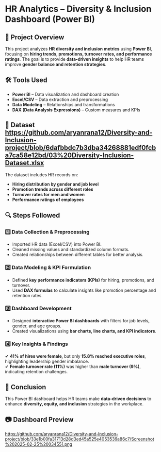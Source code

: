 # HR Analytics – Diversity & Inclusion Dashboard (Power BI)

## 📌 Project Overview  
This project analyzes **HR diversity and inclusion metrics** using **Power BI**, focusing on **hiring trends, promotions, turnover rates, and performance ratings**. The goal is to provide **data-driven insights** to help HR teams improve **gender balance and retention strategies**.

## 🛠️ Tools Used  
- **Power BI** – Data visualization and dashboard creation  
- **Excel/CSV** – Data extraction and preprocessing  
- **Data Modeling** – Relationships and transformations  
- **DAX (Data Analysis Expressions)** – Custom measures and KPIs  

## 📂 Dataset  https://github.com/aryanrana12/Diversity-and-Inclusion-project/blob/6dafbbdc7b3dba34268881edf0fcba7ca58e12bd/03%20Diversity-Inclusion-Dataset.xlsx
The dataset includes HR records on:  
- **Hiring distribution by gender and job level**  
- **Promotion trends across different roles**  
- **Turnover rates for men and women**  
- **Performance ratings of employees**  

## 🔍 Steps Followed  

### **1️⃣ Data Collection & Preprocessing**  
- Imported HR data (Excel/CSV) into Power BI.  
- Cleaned missing values and standardized column formats.  
- Created relationships between different tables for better analysis.  

### **2️⃣ Data Modeling & KPI Formulation**  
- Defined **key performance indicators (KPIs)** for hiring, promotions, and turnover.  
- Used **DAX formulas** to calculate insights like promotion percentage and retention rates.  

### **3️⃣ Dashboard Development**  
- Designed **interactive Power BI dashboards** with filters for job levels, gender, and age groups.  
- Created visualizations using **bar charts, line charts, and KPI indicators**.  

### **4️⃣ Key Insights & Findings**  
✔ **41% of hires were female**, but only **15.8% reached executive roles**, highlighting leadership gender imbalance.  
✔ **Female turnover rate (11%)** was higher than **male turnover (9%)**, indicating retention challenges.  

## 🚀 Conclusion  
This Power BI dashboard helps HR teams make **data-driven decisions** to enhance **diversity, equity, and inclusion** strategies in the workplace.  

## 📷 Dashboard Preview  
https://github.com/aryanrana12/Diversity-and-Inclusion-project/blob/33e1b00fa31713d28d3ed45a525e4053536a86c7/Screenshot%202025-02-25%20034551.png


